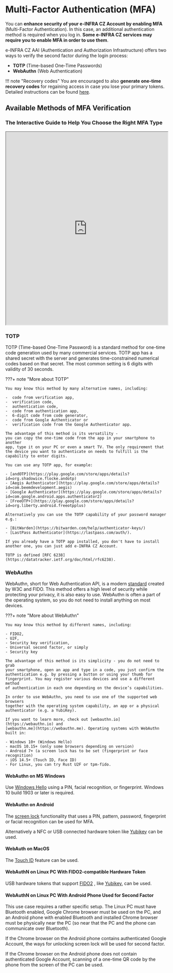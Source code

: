 # Multi-Factor Authentication (MFA)

You can **enhance security of your e-INFRA CZ Account by enabling MFA** 
(Multi-Factor Authentication). In this case, an additional authentication 
method is required when you log in. **Some e-INFRA CZ services may require 
you to enable MFA in order to use them**.

e-INFRA CZ AAI (Authentication and Authorization Infrastructure) offers two 
ways to verify the second factor during the login process:

- **TOTP** (Time-based One-Time Passwords)
- **WebAuthn** (Web Authentication)

!!! note "Recovery codes"
    You are encouraged to also **generate one-time recovery codes** for 
    regaining access in case you lose your primary tokens. Detailed 
    instructions can be found [here](./setup.md#recovery-codes).

## Available Methods of MFA Verification

### The Interactive Guide to Help You Choose the Right MFA Type

<iframe src="https://www.figma.com/embed?embed_host=oembed&amp;url=https://www.figma.com/proto/aM6v3459PusLBOCFjYoqJi/Which-MFA-is-right-for-me?type=design&amp;node-id=894-919&amp;t=9mQFJjoDv6pQy4Tg-8&amp;scaling=scale-down-width&amp;page-id=894%3A918&amp;starting-point-node-id=894%3A919&amp;hide-ui=1" data-testid="embed-card-resolved-view-frame" data-iframe-loaded="true" allowfullscreen="" scrolling="yes" allow="autoplay; encrypted-media; clipboard-write" class="cc-1gkak8w" style="width: 100%; height: 600px"></iframe>


### TOTP

TOTP (Time-based One-Time Password) is a standard method for one-time code 
generation used by many commercial services. TOTP app has a shared secret with 
the server and generates time-constrained numerical codes based on that 
secret. The most common setting is 6 digits with validity of 30 seconds.

???+ note "More about TOTP"

    You may know this method by many alternative names, including:

    -  code from verification app,
    -  verification code, 
    -  authentication code,
    -  code from authentication app,
    -  6-digit code from code generator,
    -  code from Google Authenticator or
    -  verification code from the Google Authenticator app.

    The advantage of this method is its versatility -
    you can copy the one-time code from the app in your smartphone to another
    app, type it on your PC or even a smart TV. The only requirement that 
    the device you want to authenticate on needs to fulfill is the 
    capability to enter digits.

    You can use any TOTP app, for example:

    - [andOTP](https://play.google.com/store/apps/details?id=org.shadowice.flocke.andotp)
    - [Aegis Authenticator](https://play.google.com/store/apps/details?id=com.beemdevelopment.aegis)
    - [Google Authenticator](https://play.google.com/store/apps/details?id=com.google.android.apps.authenticator2)
    - [FreeOTP+](https://play.google.com/store/apps/details?id=org.liberty.android.freeotpplus)

    Alternatively you can use the TOTP capability of your password manager 
    e.g.:

    - [BitWarden](https://bitwarden.com/help/authenticator-keys/) 
    - [LastPass Authenticator](https://lastpass.com/auth/).

    If you already have a TOTP app installed, you don't have to install 
    another one, you can just add e-INFRA CZ Account.

    TOTP is defined [RFC 6238](https://datatracker.ietf.org/doc/html/rfc6238).

### WebAuthn

WebAuthn, short for Web Authentication API, is a modern [standard](https://w3c.github.io/webauthn/)
created by W3C and FIDO. This method offers a high level of security while 
protecting your privacy, it is also easy to use. WebAuthn is often a part of 
the operating system, so you do not need to install anything on most devices.

???+ note "More about WebAuthn"

    You may know this method by different names, including:

    - FIDO2,
    - U2F,
    - Security key verification,
    - Universal second factor, or simply
    - Security key

    The advantage of this method is its simplicity - you do not need to grab 
    your smartphone, open an app and type in a code, you just confirm the 
    authentication e.g. by pressing a button or using your thumb for 
    fingerprint. You may register various devices and use a different method 
    of authentication in each one depending on the device’s capabilities.

    In order to use WebAuthn, you need to use one of the supported web browsers 
    together with the operating system capability, an app or a physical 
    authenticator (e.g. a YubiKey).

    If you want to learn more, check out [webauthn.io](https://webauthn.io) and 
    [webauthn.me](https://webauthn.me). Operating systems with WebAuthn 
    built in:

    - Windows 10+ (Windows Hello)
    - macOS 10.15+ (only some browsers depending on version)
    - Android 7+ (a screen lock has to be set (fingerprint or face recognition)
    - iOS 14.5+ (Touch ID, Face ID)
    - For Linux, you can try Rust U2F or tpm-fido.

#### WebAuthn on MS Windows

Use [Windows Hello](https://support.microsoft.com/en-us/windows/learn-about-windows-hello-and-set-it-up-dae28983-8242-bb2a-d3d1-87c9d265a5f0)
using a PIN, facial recognition, or fingerprint. Windows 10 build 1903 or 
later is required.

#### WebAuthn on Android

The [screen lock](https://support.google.com/android/answer/9079129?hl=en) 
functionality that uses a PIN, pattern, password, fingerprint or facial 
recognition can be used for MFA.

Alternatively a NFC or USB connected hardware token like [Yubikey](https://www.yubico.com/authentication-standards/fido2/) 
can be used.

#### WebAuth on MacOS

The [Touch ID](https://support.apple.com/en-in/guide/mac-help/mchl16fbf90a/mac) 
feature can be used.

#### WebAuthN on Linux PC With FIDO2-compatible Hardware Token

USB hardware tokens that support [FIDO2](https://en.wikipedia.org/wiki/FIDO2_Project)
, like [Yubikey](https://www.yubico.com/authentication-standards/fido2/), 
can be used.

#### WebAuthN on Linux PC With Android Phone Used for Second Factor

This use case requires a rather specific setup. The Linux PC must have 
Bluetooth enabled, Google Chrome browser must be used on the PC, and an 
Android phone with enabled Bluetooth and installed Chrome browser must be 
physically near the PC (so near that the PC and the phone can communicate 
over Bluetooth).

If the Chrome browser on the Android phone contains authenticated Google 
Account, the ways for unlocking screen lock will be used for second factor.

If the Chrome browser on the Android phone does not contain authenticated 
Google Account, scanning of a one-time QR code by the phone from the screen 
of the PC can be used.
